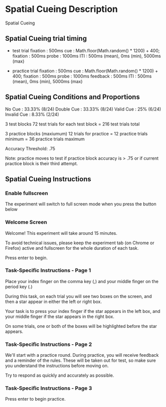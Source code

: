 # Spatial Cueing Description
Spatial Cueing


## Spatial Cueing trial timing
- test trial
fixation : 500ms
cue : Math.floor(Math.random() * 1200) + 400;
fixation : 500ms
probe : 1000ms
ITI : 500ms (mean), 0ms (min), 5000ms (max)

- practice trial
fixation : 500ms
cue : Math.floor(Math.random() * 1200) + 400;
fixation : 500ms
probe : 1000ms
feedback : 500ms
ITI : 500ms (mean), 0ms (min), 5000ms (max)

## Spatial Cueing Conditions and Proportions
No Cue : 33.33% (8/24)
Double Cue : 33.33% (8/24)
Valid Cue : 25% (6/24)
Invalid Cue : 8.33% (2/24)

3 test blocks
72 test trials for each test block
= 216 test trials total 

3 practice blocks (maxiumum)
12 trials for practice
= 12 practice trials minimum
= 36 practice trials maximum

Accuracy Threshold: .75

Note: practice moves to test if practice block accuracy is > .75 or if current practice block is their third attempt. 

## Spatial Cueing Instructions

### Enable fullscreen
The experiment will switch to full screen mode when you press the button below

### Welcome Screen
Welcome! This experiment will take around 15 minutes.

To avoid technical issues, please keep the experiment tab (on Chrome or Firefox) active and fullscreen for the whole duration of each task.

Press enter to begin.

### Task-Specific Instructions - Page 1

Place your index finger on the comma key (,) and your middle finger on the period key (.)

<!-- consider rewording -->
During this task, on each trial you will see two boxes on the screen, and then a star appear in either the left or right box.

Your task is to press your index finger if the star appears in the left box, and your middle finger if the star appears in the right box.

On some trials, one or both of the boxes will be highlighted before the star appears. 

<!-- Include this? : No matter which box(es) are highlighted, it is important that you quickly and accurately indicate where the star appears. -->

### Task-Specific Instructions - Page 2
We'll start with a practice round. During practice, you will receive feedback and a reminder of the rules. These will be taken out for test, so make sure you understand the instructions before moving on.

Try to respond as quickly and accurately as possible.

### Task-Specific Instructions - Page 3
Press enter to begin practice.